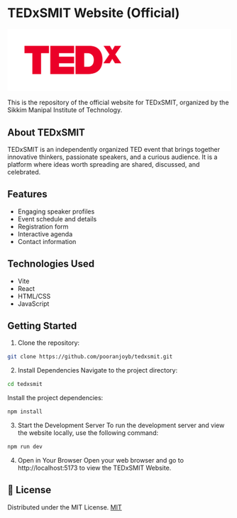 # TEDxSMIT Website (Official)

![TEDxSMIT Logo](./public/assets/logo-white.png)

This is the repository of the official website for TEDxSMIT, organized by the Sikkim Manipal Institute of Technology.

## About TEDxSMIT

TEDxSMIT is an independently organized TED event that brings together innovative thinkers, passionate speakers, and a curious audience. It is a platform where ideas worth spreading are shared, discussed, and celebrated.

## Features

- Engaging speaker profiles
- Event schedule and details
- Registration form
- Interactive agenda
- Contact information

## Technologies Used

- Vite
- React
- HTML/CSS
- JavaScript

## Getting Started

1. Clone the repository:

```bash
git clone https://github.com/pooranjoyb/tedxsmit.git
```
2. Install Dependencies
Navigate to the project directory:

```bash
cd tedxsmit
```
Install the project dependencies:

```bash
npm install
```
3. Start the Development Server
To run the development server and view the website locally, use the following command:

```bash
npm run dev
```
4. Open in Your Browser
Open your web browser and go to http://localhost:5173 to view the TEDxSMIT Website.


</a>

## 📜 License 

Distributed under the MIT License. 
[MIT](LICENSE)
